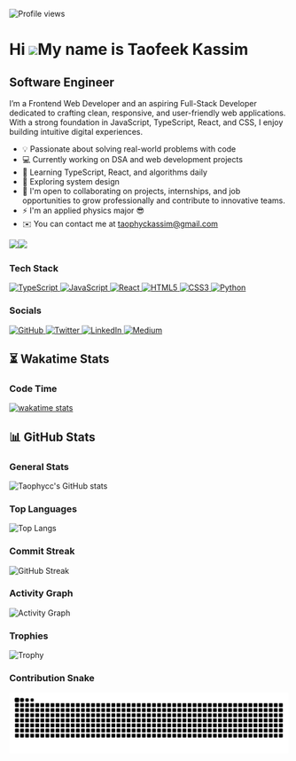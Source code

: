 ![Profile views](https://komarev.com/ghpvc/?username=Taophycc&label=Profile%20views&color=0e75b6&style=discord)

Hi ![](https://user-images.githubusercontent.com/18350557/176309783-0785949b-9127-417c-8b55-ab5a4333674e.gif)My name is Taofeek Kassim
======================================================================================================================================


Software Engineer
-----------------

I’m a Frontend Web Developer and an aspiring Full-Stack Developer dedicated to crafting clean, responsive, and user-friendly web applications. With a strong foundation in JavaScript, TypeScript, React, and CSS, I enjoy building intuitive digital experiences.

* 💡 Passionate about solving real-world problems with code
* 💻 Currently working on DSA and web development projects
* 🌱 Learning TypeScript, React, and algorithms daily
* 🧠 Exploring system design
* 🤝 I'm open to collaborating on projects, internships, and job opportunities to grow professionally and contribute to innovative teams.
* ⚡ I'm an applied physics major 😎
* ✉️ You can contact me at [taophyckassim@gmail.com](mailto:taophyckassim@gmail.com)

<a href="https://www.github.com/taophycc" target="_blank" rel="noreferrer"><img src="https://img.shields.io/github/followers/taophycc?logo=github&style=for-the-badge&color=3382ed&labelColor=0f172a" /></a><a href="https://www.x.com/taophyc_" target="_blank" rel="noreferrer"><img src="https://img.shields.io/twitter/follow/taophyc_?logo=twitter&style=for-the-badge&color=3382ed&labelColor=0f172a" /></a>


### Tech Stack


<p align="left">
<a href="https://www.typescriptlang.org/" target="_blank" rel="noreferrer">
  <img src="https://raw.githubusercontent.com/danielcranney/readme-generator/main/public/icons/skills/typescript-colored.svg" width="36" height="36" alt="TypeScript" />
</a>
<a href="https://developer.mozilla.org/en-US/docs/Web/JavaScript" target="_blank" rel="noreferrer">
  <img src="https://raw.githubusercontent.com/danielcranney/readme-generator/main/public/icons/skills/javascript-colored.svg" width="36" height="36" alt="JavaScript" />
</a>
<a href="https://reactjs.org/" target="_blank" rel="noreferrer">
  <img src="https://raw.githubusercontent.com/danielcranney/readme-generator/main/public/icons/skills/react-colored.svg" width="36" height="36" alt="React" />
</a>
<a href="https://developer.mozilla.org/en-US/docs/Web/HTML" target="_blank" rel="noreferrer">
  <img src="https://raw.githubusercontent.com/danielcranney/readme-generator/main/public/icons/skills/html5-colored.svg" width="36" height="36" alt="HTML5" />
</a>
<a href="https://developer.mozilla.org/en-US/docs/Web/CSS" target="_blank" rel="noreferrer">
  <img src="https://raw.githubusercontent.com/danielcranney/readme-generator/main/public/icons/skills/css3-colored.svg" width="36" height="36" alt="CSS3" />
</a>
<a href="https://www.python.org/" target="_blank" rel="noreferrer">
  <img src="https://raw.githubusercontent.com/danielcranney/readme-generator/main/public/icons/skills/python-colored.svg" width="36" height="36" alt="Python" />
</a>
</p>


### Socials


<p align="left"> 
  <!-- GitHub -->
  <a href="https://www.github.com/Taophycc" target="_blank" rel="noreferrer"> 
    <picture> 
      <source media="(prefers-color-scheme: dark)" srcset="https://raw.githubusercontent.com/danielcranney/readme-generator/main/public/icons/socials/github-dark.svg" /> 
      <img src="https://raw.githubusercontent.com/danielcranney/readme-generator/main/public/icons/socials/github.svg" width="32" height="32" alt="GitHub" /> 
    </picture> 
  </a>

  <!-- Twitter -->
  <a href="https://x.com/taophyc_" target="_blank" rel="noreferrer"> 
    <picture> 
      <source media="(prefers-color-scheme: dark)" srcset="https://raw.githubusercontent.com/danielcranney/readme-generator/main/public/icons/socials/twitter-dark.svg" /> 
      <img src="https://raw.githubusercontent.com/danielcranney/readme-generator/main/public/icons/socials/twitter.svg" width="32" height="32" alt="Twitter" /> 
    </picture> 
  </a>

  <!-- LinkedIn -->
  <a href="https://www.linkedin.com/in/taofeek-kassim/" target="_blank" rel="noreferrer"> 
    <picture> 
      <source media="(prefers-color-scheme: dark)" srcset="https://raw.githubusercontent.com/danielcranney/readme-generator/main/public/icons/socials/linkedin-dark.svg" /> 
      <img src="https://raw.githubusercontent.com/danielcranney/readme-generator/main/public/icons/socials/linkedin.svg" width="32" height="32" alt="LinkedIn" /> 
    </picture> 
  </a>

  <!-- Medium -->
  <a href="https://medium.com/taophycc" target="_blank" rel="noreferrer"> 
    <picture> 
      <source media="(prefers-color-scheme: dark)" srcset="https://raw.githubusercontent.com/danielcranney/readme-generator/main/public/icons/socials/medium-dark.svg" /> 
      <img src="https://raw.githubusercontent.com/danielcranney/readme-generator/main/public/icons/socials/medium.svg" width="32" height="32" alt="Medium" /> 
    </picture> 
  </a>
</p>


## ⏳ Wakatime Stats

### Code Time
[![wakatime stats](https://github-readme-stats.vercel.app/api/wakatime?username=Taophyc)](https://wakatime.com/@Taophyc)

<!--START_SECTION:waka-->
<!--END_SECTION:waka-->


## 📊 GitHub Stats

### General Stats
![Taophycc's GitHub stats](https://github-readme-stats.vercel.app/api?username=Taophycc&show_icons=true&bg_color=0a0f1c&title_color=ffffff&text_color=c9d1d9&icon_color=58a6ff&border_color=0a0f1c)

### Top Languages
![Top Langs](https://github-readme-stats.vercel.app/api/top-langs/?username=Taophycc&layout=compact&bg_color=0a0f1c&title_color=ffffff&text_color=c9d1d9&icon_color=58a6ff&border_color=0a0f1c)

### Commit Streak
![GitHub Streak](https://streak-stats.demolab.com?user=Taophycc&background=0a0f1c&ring=58a6ff&fire=58a6ff&currStreakLabel=ffffff&hide_border=true&sideNums=c9d1d9&currStreakNum=ffffff&sideLabels=c9d1d9&dates=8b949e)


### Activity Graph
![Activity Graph](https://github-readme-activity-graph.vercel.app/graph?username=taophycc&bg_color=0a0f1c&color=ffffff&line=3382ed&point=ffffff&area=true&hide_border=true&custom_title=GitHub%20Commits%20Graph)

### Trophies
![Trophy](https://github-profile-trophy.vercel.app/?username=Taophycc&theme=discord&no-frame=true&margin-w=15)

### Contribution Snake
![GitHub Snake](https://github.com/Taophycc/Taophycc/blob/output/snake.svg)
